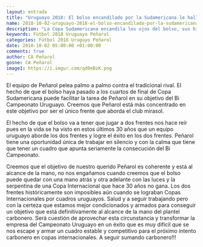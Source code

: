 ```yaml
---
layout: entrada
title: "Uruguayo 2018: El bolso encandilado por la Sudamericana le hallana el camino del Bi Campeonato a Peñarol"
name: 2018-10-02-uruguayo-2018-el-bolso-encandilado-por-la-sudamericana-le-hallana-el-camino-del-bi-campeonato-a-penarol.markdown
description: "La Copa Sudamericana encandila los ojos del bolso, sus hinchas se engañan y se pueden desnucar en la empresa de ser los mejores de América mientras que Peñarol queda concentrado en un solo objetivo terrenal como es la matemática consecución del Bi Campeonato Uruguayo."
keywords: Fútbol 2018 Uruguayo Peñarol
categories: Fútbol 2018 Uruguyo Peñarol
date: 2018-10-02 05:00:00 +01:00:00
comments: true
author: CA Peñarol
gosne: CA Peñarol
image1: https://i.imgur.com/qd0eBzK.png
---
```


El equipo de Peñarol pelea palmo a palmo contra el tradicional rival. El hecho de que el bolso haya pasado a los cuartos de final de Copa Sudamericana puede facilitar la tarea de Peñarol en su objetivo del Bi Campeonato Uruguayo. Creemos que Peñarol está más concentrado en este objetivo por ser el único frente que aborda el club mirasol.

El hecho de que el bolso va a tener que jugar a dos frentes nos hace reír pues en la vida se ha visto en estos últimos 30 años que un equipo uruguayo aborde los dos frentes y logre el éxito en los dos frentes. Peñarol tiene una oportunidad única de trabajar en silencio y con la calma que tiene que tener un cuadro que apunta seriamente la consecución del Bi Campeonato.

Creemos que el objetivo de nuestro querido Peñarol es coherente y está al alcance de la mano, no nos engañamos cuando creemos que el bolso puede quedar con una mano atrás y otra adelante con las luces y la serpentina de una Copa Internacional que hace 30 años no gana. Los dos frentes históricamente son imposibles aún cuando se lograban Copas Internacionales por cuadros uruguayos. Salud y a seguir trabajando pero con la certeza que estamos mejor condicionados y armados para conseguir un objetivo que está definitivamente al alcance de la mano del plantel carbonero. Será cuestión de aprovechar esta circunstancia y transformar la empresa del Campeonato Uruguayo en un éxito que es muy difícil que se nos escape y armar un cuadro estable y competitivo para el próximo intento carbonero en copas internacionales. A seguir sumando carbonero!!!
